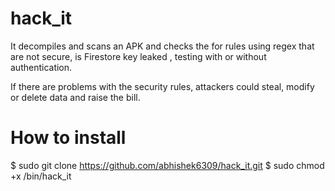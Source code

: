 # hack_it

It decompiles and  scans an APK and checks the  for rules using regex that are not secure, is Firestore key leaked , testing with or without authentication.

If there are problems with the security rules, attackers could steal, modify or delete data and raise the bill.

# How to install

$ sudo git clone https://github.com/abhishek6309/hack_it.git
$ sudo chmod +x /bin/hack_it

